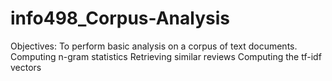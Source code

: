 # info498_Corpus-Analysis
Objectives: To perform basic analysis on a corpus of text documents.
Computing n-gram statistics
Retrieving similar reviews
Computing the tf-idf vectors 
